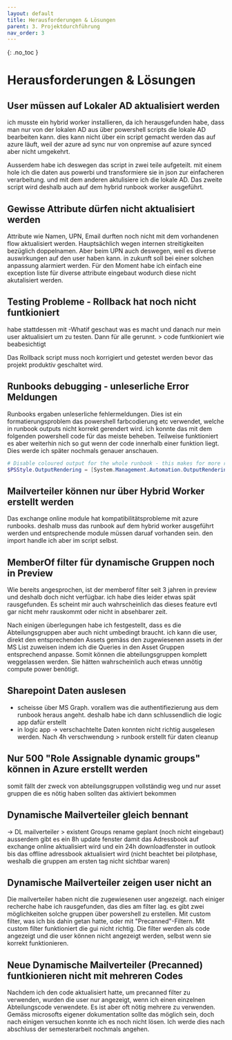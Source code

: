 ```yaml
---
layout: default
title: Herausforderungen & Lösungen
parent: 3. Projektdurchführung
nav_order: 3
---
```


{: .no_toc }

#  Herausforderungen & Lösungen

## User müssen auf Lokaler AD aktualisiert werden
ich musste ein hybrid worker installieren, da ich herausgefunden habe, dass man nur von der lokalen AD aus über powershell scripts die lokale AD bearbeiten kann. dies kann nicht über ein script gemacht werden das auf azure läuft, weil der azure ad sync nur von onpremise auf azure synced aber nicht umgekehrt.

Ausserdem habe ich deswegen das script in zwei teile aufgeteilt. mit einem hole ich die daten aus powerbi und transformiere sie in json zur einfacheren verarbeitung. und mit dem anderen aktulisiere ich die lokale AD. Das zweite script wird deshalb auch auf dem hybrid runbook worker ausgeführt.

## Gewisse Attribute dürfen nicht aktualisiert werden
Attribute wie Namen, UPN, Email durften noch nicht mit dem vorhandenen flow aktualisiert werden. Hauptsächlich wegen internen streitigkeiten bezüglich doppelnamen.
Aber beim UPN auch deswegen, weil es diverse auswirkungen auf den user haben kann. in zukunft soll bei einer solchen anpassung alarmiert werden. Für den Moment habe ich einfach eine exception liste für diverse attribute eingebaut wodurch diese nicht akutalisiert werden.

## Testing Probleme - Rollback hat noch nicht funtkioniert
habe stattdessen mit -Whatif geschaut was es macht und danach nur mein user aktualisiert um zu testen.
Dann für alle gerunnt. > code funtkioniert wie beabesichtigt

Das Rollback script muss noch korrigiert und getestet werden bevor das projekt produktiv geschaltet wird.

## Runbooks debugging - unleserliche Error Meldungen
Runbooks ergaben unleserliche fehlermeldungen. Dies ist ein formatierungsproblem das powershell farbcodierung etc verwendet, welche in runbook outputs nicht korrekt gerendert wird. ich konnte das mit dem folgenden powershell code für das meiste beheben. Teilweise funktioniert es aber weiterhin nich so gut wenn der code innerhalb einer funktion liegt. Dies werde ich später nochmals genauer anschauen.

```PowerShell
# Disable coloured output for the whole runbook - this makes for more readable runbook outputs
$PSStyle.OutputRendering = [System.Management.Automation.OutputRendering]::PlainText
```

## Mailverteiler können nur über Hybrid Worker erstellt werden

Das exchange online module hat kompatibilitätsprobleme mit azure runbooks. deshalb muss das runbook auf dem hybrid worker ausgeführt werden und entsprechende module müssen daruaf vorhanden sein. den import handle ich aber im script selbst.

## MemberOf filter für dynamische Gruppen noch in Preview
Wie bereits angesprochen, ist der memberof filter seit 3 jahren in preview und deshalb doch nicht verfügbar. ich habe dies leider etwas spät rausgefunden. Es scheint mir auch wahrscheinlich das dieses feature evtl gar nicht mehr rauskommt oder nicht in absehbarer zeit.

Nach einigen überlegungen habe ich festgestellt, dass es die Abteilungsgruppen aber auch nicht umbedingt braucht. ich kann die user, direkt den entsprechenden Assets gemäss den zugewiesenen assets in der MS List zuweisen indem ich die Queries in den Asset Gruppen entsprechend anpasse. Somit können die abteilungsgruppen komplett weggelassen werden. Sie hätten wahrscheinlich auch etwas unnötig compute power benötigt.

## Sharepoint Daten auslesen
- scheisse über MS Graph. vorallem was die authentifiezierung aus dem runbook heraus angeht. deshalb habe ich dann schlussendlich die logic app dafür erstellt
- in logic app -> verschachtelte Daten konnten nicht richtig ausgelesen werden. Nach 4h verschwendung > runbook erstellt für daten cleanup

## Nur 500 "Role Assignable dynamic groups" können in Azure erstellt werden
somit fällt der zweck von abteilungsgruppen vollständig weg und nur asset gruppen die es nötig haben sollten das aktiviert bekommen

## Dynamische Mailverteiler gleich bennant
-> DL mailverteiler > existent Groups rename geplant (noch nicht eingebaut)
ausserdem gibt es ein 8h update fenster damit das Adressbook auf exchange online aktualisiert wird  und ein 24h downloadfenster in outlook bis das offline adressbook aktualisiert wird (nicht beachtet bei pilotphase, weshalb die gruppen am ersten tag nicht sichtbar waren)

## Dynamische Mailverteiler zeigen user nicht an
Die mailverteiler haben nicht die zugewiesenen user angezeigt. nach einiger recherche habe ich rausgefunden, das dies am filter lag. es gibt zwei möglichkeiten solche gruppen über powershell zu erstellen. Mit custom filter, was ich bis dahin getan hatte, oder mit "Precanned"-Filtern. Mit custom filter funktioniert die gui nicht richtig. Die filter werden als code angezeigt und die user können nicht angezeigt werden, selbst wenn sie korrekt funktionieren.

## Neue Dynamische Mailverteiler (Precanned) funtkionieren nicht mit mehreren Codes

Nachdem ich den code aktualisiert hatte, um precanned filter zu verwenden, wurden die user nur angezeigt, wenn ich einen einzelnen Abteilungscode verwendete. Es ist aber oft nötig mehrere zu verwenden. Gemäss microsofts eigener dokumentation sollte das möglich sein, doch nach einigen versuchen konnte ich es noch nicht lösen.
Ich werde dies nach abschluss der semesterarbeit nochmals angehen. 